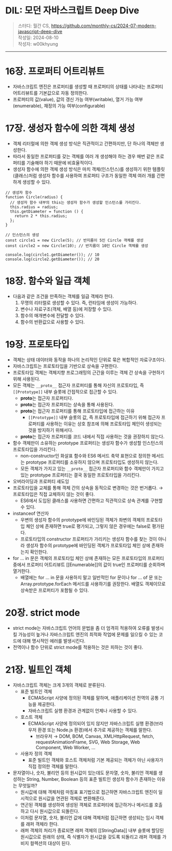 # DIL: 모던 자바스크립트 Deep Dive

> 스터디: 월간 CS, https://github.com/monthly-cs/2024-07-modern-javascript-deep-dive  
> 작성일: 2024-08-10  
> 작성자: w00khyung

---

# 16장. 프로퍼티 어트리뷰트

- 자바스크립트 엔진은 프로퍼티를 생성할 때 프로퍼티의 상태를 나타내는 프로퍼티 어트리뷰트를 기본값으로 자동 정의한다.
- 프로퍼티의 값(value), 값의 갱신 가능 여부(writable), 열거 가능 여부(enumerable), 재정의 가능 여부(configurable)

# 17장. 생성자 함수에 의한 객체 생성

- 객체 리터럴에 의한 객체 생성 방식은 직관적이고 간편하지만, 단 하나의 객체만 생성한다.
- 따라서 동일한 프로퍼티를 갖는 객체를 여러 개 생성해야 하는 경우 매번 같은 프로퍼티를 기술해야 하기 때문에 비효율적이다.
- 생성자 함수에 의한 객체 생성 방식은 마치 객체(인스턴스)를 생성하기 위한 템플릿(클래스)처럼 생성자 함수를 사용하여 프로퍼티 구조가 동일한 객체 여러 개를 간편하게 생성할 수 있다.

```tsx
// 생성자 함수
function Circle(radius) {
  // 생성자 함수 내부의 this는 생성자 함수가 생성할 인스턴스를 가리킨다.
  this.radius = radius;
  this.getDiameter = function () {
    return 2 * this.radius;
  };
}

// 인스턴스의 생성
const circle1 = new Circle(5); // 반지름이 5인 Circle 객체를 생성
const circle2 = new Circle(10); // 반지름이 10인 Circle 객체를 생성

console.log(circle1.getDiameter()); // 10
console.log(circle2.getDiameter()); // 20
```

# 18장. 함수와 일급 객체

- 다음과 같은 조건을 만족하는 객체를 일급 객체라 한다.
  1. 무명의 리터럴로 생성할 수 있다. 즉, 런타임에 생성이 가능하다.
  2. 변수나 자료구조(객체, 배열 등)에 저장할 수 있다.
  3. 함수의 매개변수에 전달할 수 있다.
  4. 함수의 반환값으로 사용할 수 있다.

# 19장. 프로토타입

- 객체는 상태 데이터와 동작을 하나의 논리적인 단위로 묶은 복합적인 자료구조이다.
- 자바스크립트는 프로토타입을 기반으로 상속을 구현한다.
- 프로토타입 객체는 객체지향 프로그래밍의 근간을 이루는 객체 간 상속을 구현하기 위해 사용된다.
- 모든 객체는 `__proto__` 접근자 프로퍼티를 통해 자신의 프로토타입, 즉 `[[Prototype]]` 내부 슬롯에 간접적으로 접근할 수 있다.
  - **proto**는 접근자 프로퍼티다.
  - **proto**는 접근자 프로퍼티는 상속을 통해 사용된다.
  - **proto**는 접근자 프로퍼티를 통해 프로토타입에 접근하는 이유
    - `[[Prototype]]` 내부 슬롯의 값, 즉 프로토타입에 접근하기 위해 접근자 프로퍼티를 사용하는 이유는 상호 참조에 의해 프로토타입 체인이 생성되는 것을 방지하기 위해서다.
  - **proto**는 접근자 프로퍼티를 코드 내에서 직접 사용하는 것을 권장하지 않는다.
- 함수 객체만이 소유하는 prototype 프로퍼티는 생성자 함수가 생성할 인스턴스의 프로토타입을 가리킨다.
  - non-constructor인 화살표 함수와 ES6 메서드 축약 표현으로 정의한 메서드는 prototype 프로퍼티를 소유하지 않으며 프로토타입도 생성하지 않는다.
  - 모든 객체가 가지고 있는 `__proto__` 접근자 프로퍼티와 함수 객체만이 가지고 있는 prototype 프로퍼티는 결국 동일한 프로토타입을 가리킨다.
- 오버라이딩과 프로퍼티 섀도잉
- 프로토타입을 교체를 통해 객체 간의 상속을 동적으로 변경하는 것은 번거롭다. → 프로토타입은 직접 교체하지 않는 것이 좋다.
  - ES6에서 도입된 클래스를 사용하면 간편하고 직관적으로 상속 관계를 구현할 수 있다.
- instanceof 연산자
  - 우변의 생성자 함수의 prototype에 바인딩된 객체가 좌변의 객체의 프로토타입 체인 상에 존재하면 true로 평가되고, 그렇지 않은 경우에는 false로 평가된다.
  - 프로토타입의 constructor 프로퍼티가 가리키는 생성자 함수를 찾는 것이 아니라 생성자 함수의 prototype에 바인딩된 객체가 프로토타입 체인 상에 존재하는지 확인한다.
- for … in 문은 객체의 프로토타입 체인 상에 존재하는 모든 프로토타입의 프로퍼티 중에서 프로퍼티 어트리뷰트 [[Enumerable]]의 값이 true인 프로퍼티를 순회하며 열거한다.
  - 배열에는 for … in 문을 사용하지 말고 일반적인 for 문이나 for … of 문 또는 Array.prototype.forEach 메서드를 사용하기를 권장한다. 배열도 객체이므로 상속받은 프로퍼티가 포함될 수 있다.

# 20장. strict mode

- strict mode는 자바스크립트 언어의 문법을 좀 더 엄격히 적용하여 오류를 발생시킬 가능성이 높거나 자바스크립트 엔진의 최적화 작업에 문제를 일으킬 수 있는 코드에 대해 명시적인 에러를 발생시킨다.
- 전역이나 함수 단위로 strict mode를 적용하는 것은 피하는 것이 좋다.

# 21장. 빌트인 객체

- 자바스크립트 객체는 크게 3개의 객체로 분류된다.
  - 표준 빌트인 객체
    - ECMAScript 사양에 정의된 객체를 말하며, 애플리케이션 전역의 공통 기능을 제공한다.
    - 자바스크립트 실행 환경과 관계없이 언제나 사용할 수 있다.
  - 호스트 객체
    - ECMAScript 사양에 정의되어 있지 않지만 자바스크립트 실행 환경(브라우저 환경 또는 Node.js 환경)에서 추가로 제공하는 객체를 말한다.
      - 브라우저 → DOM, BOM, Canvas, XMLHttpRequest, fetch, requestAnimationFrame, SVG, Web Storage, Web Component, Web Worker, …
  - 사용자 정의 객체
    - 표준 빌트인 객체와 호스트 객체처럼 기본 제공되는 객체가 아닌 사용자가 직접 정의한 객체를 말한다.
- 문자열이나, 숫자, 불리언 등의 원시값이 있는데도 문자열, 숫자, 불리언 객체를 생성하는 String, Number, Boolean 등의 표준 빌트인 생성자 함수가 존재하는 이유는 무엇일까?
  - 원시값에 대해 객체처럼 마침표 표기법으로 접근하면 자바스크립트 엔진이 일시적으로 원시값을 연관된 객체로 변환해준다.
  - 연곤된 객체를 생성하여 생성된 객체로 프로퍼티에 접근하거나 메서드를 호출하고 다시 원시값으로 되돌린다.
  - 이처럼 문자열, 숫자, 불리언 값에 대해 객체처럼 접근하면 생성되는 임시 객체를 래퍼 객체라 한다.
  - 래퍼 객체의 처리가 종료되면 래퍼 객체의 [[StringData]] 내부 슬롯에 할당된 원시값으로 원래의 상태, 즉 식별자가 원시값을 갖도록 되돌리고 래퍼 객체를 가비지 컬렉션의 대상이 된다.
